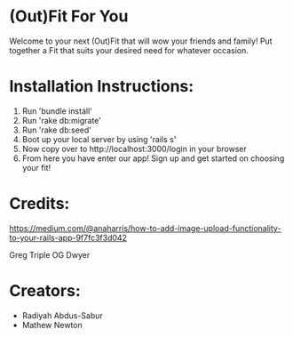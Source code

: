 # (Out)Fit For You

Welcome to your next (Out)Fit that will wow your friends and family! Put together a Fit that suits your desired need for whatever occasion.

# Installation Instructions:

1) Run 'bundle install'
2) Run 'rake db:migrate'
3) Run 'rake db:seed'
4) Boot up your local server by using 'rails s'
5) Now copy over to http://localhost:3000/login in your browser
6) From here you have enter our app! Sign up and get started on choosing your fit!

# Credits:
https://medium.com/@anaharris/how-to-add-image-upload-functionality-to-your-rails-app-9f7fc3f3d042

Greg Triple OG Dwyer

# Creators:
- Radiyah Abdus-Sabur
- Mathew Newton
